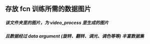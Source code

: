 ## 存放 fcn 训练所需的数据图片

##### 该文件夹里的图片，为 video_process 里生成的图片

##### 且数据经过 data argument (旋转、翻转、调光、调色等等) 丰富数据集
